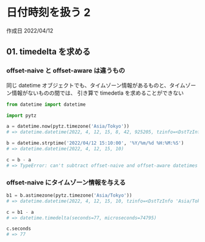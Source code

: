 # 日付時刻を扱う 2

作成日 2022/04/12

## 01. timedelta を求める

### offset-naive と offset-aware は違うもの

同じ datetime オブジェクトでも、タイムゾーン情報があるものと、タイムゾーン情報がないものの間では、 引き算で timedetla を求めることができない

```python
from datetime import datetime

import pytz

a = datetime.now(pytz.timezone('Asia/Tokyo'))
# => datetime.datetime(2022, 4, 12, 15, 8, 42, 925205, tzinfo=<DstTzInfo 'Asia/Tokyo' JST+9:00:00 STD>)

b = datetime.strptime('2022/04/12 15:10:00', '%Y/%m/%d %H:%M:%S')
# => datetime.datetime(2022, 4, 12, 15, 10)

c = b - a
# => TypeError: can't subtract offset-naive and offset-aware datetimes
```

### offset-naive にタイムゾーン情報を与える

```python
b1 = b.astimezone(pytz.timezone('Asia/Tokyo'))
# => datetime.datetime(2022, 4, 12, 15, 10, tzinfo=<DstTzInfo 'Asia/Tokyo' JST+9:00:00 STD>)

c = b1 - a
# => datetime.timedelta(seconds=77, microseconds=74795)

c.seconds
# => 77
```

